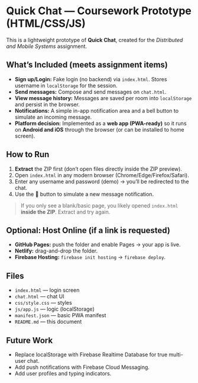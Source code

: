 # Quick Chat — Coursework Prototype (HTML/CSS/JS)

This is a lightweight prototype of **Quick Chat**, created for the *Distributed and Mobile Systems* assignment.

## What’s Included (meets assignment items)
- **Sign up/Login:** Fake login (no backend) via `index.html`. Stores username in `localStorage` for the session.
- **Send messages:** Compose and send messages on `chat.html`.
- **View message history:** Messages are saved per room into `localStorage` and persist in the browser.
- **Notifications:** A simple in-app notification area and a bell button to simulate an incoming message.
- **Platform decision:** Implemented as a **web app (PWA-ready)** so it runs on **Android and iOS** through the browser (or can be installed to home screen).

## How to Run
1. **Extract** the ZIP first (don’t open files directly inside the ZIP preview).
2. Open `index.html` in any modern browser (Chrome/Edge/Firefox/Safari).
3. Enter any username and password (demo) → you’ll be redirected to the chat.
4. Use the 🔔 button to simulate a new message notification.

> If you only see a blank/basic page, you likely opened `index.html` **inside the ZIP**. Extract and try again.

## Optional: Host Online (if a link is requested)
- **GitHub Pages:** push the folder and enable Pages → your app is live.
- **Netlify:** drag-and-drop the folder.
- **Firebase Hosting:** `firebase init hosting` → `firebase deploy`.

## Files
- `index.html` — login screen
- `chat.html` — chat UI
- `css/style.css` — styles
- `js/app.js` — logic (localStorage)
- `manifest.json` — basic PWA manifest
- `README.md` — this document

## Future Work
- Replace localStorage with Firebase Realtime Database for true multi-user chat.
- Add push notifications with Firebase Cloud Messaging.
- Add user profiles and typing indicators.
